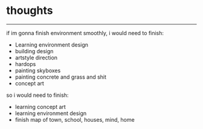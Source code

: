 # thoughts
---
if im gonna finish environment smoothly, i would need to finish:
- Learning environment design
- building design
- artstyle direction
- hardops
- painting skyboxes
- painting concrete and grass and shit
- concept art

so i would need to finish:
- learning concept art
- learning environment design
- finish map of town, school, houses, mind, home